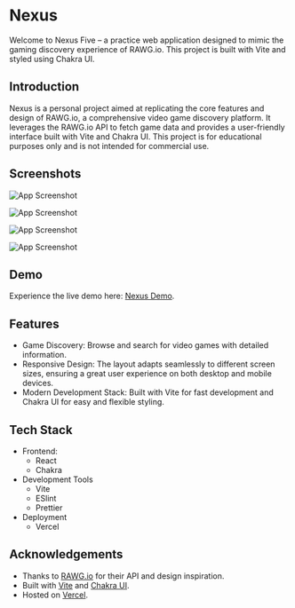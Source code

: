 
# Nexus
Welcome to Nexus Five – a practice web application designed to mimic the gaming discovery experience of RAWG.io. This project is built with Vite and styled using Chakra UI.



## Introduction
Nexus is a personal project aimed at replicating the core features and design of RAWG.io, a comprehensive video game discovery platform. It leverages the RAWG.io API to fetch game data and provides a user-friendly interface built with Vite and Chakra UI. This project is for educational purposes only and is not intended for commercial use.

## Screenshots

![App Screenshot](https://www.dropbox.com/scl/fi/nybuaqmjlvt8gv953zc64/Apex_1717893503840.png?rlkey=kb1ti634r0xr69ynt7ow7pihb&st=621ybyp6&raw=1)

![App Screenshot](https://www.dropbox.com/scl/fi/4yqmq4zsc78971z5vj4t3/Apex_1717893507732.png?rlkey=56lqo0hc3jn4102o49l7uizgi&st=th1uuqh4&raw=1)

![App Screenshot](https://www.dropbox.com/scl/fi/d0ekwc3cguh1rssqkp5hc/Apex_1717893509920.png?rlkey=e1xbmub35flgc1oihy5zimxhl&st=4zjo4kf3&raw=1)

![App Screenshot](https://www.dropbox.com/scl/fi/bhtyzcl271tohglyw2a30/Apex_1717893512029.png?rlkey=sdtpqvcx8fh7iycsfy5hjwvzf&st=nu7vxkk6&raw=1)

## Demo
Experience the live demo here: [Nexus Demo](https://nexus-five-drab.vercel.app/).


## Features

- Game Discovery: Browse and search for video games with detailed information.
- Responsive Design: The layout adapts seamlessly to different screen sizes, ensuring a great user experience on both desktop and mobile devices.
- Modern Development Stack: Built with Vite for fast development and Chakra UI for easy and flexible styling.


## Tech Stack

- Frontend:
    - React
    - Chakra
- Development Tools
    - Vite
    - ESlint
    - Prettier
- Deployment
    - Vercel



## Acknowledgements

 - Thanks to [RAWG.io](https://rawg.io/) for their API and design inspiration.
 - Built with [Vite](https://vitejs.dev/) and [Chakra UI](https://v2.chakra-ui.com/).
 - Hosted on [Vercel](https://vercel.com/).

